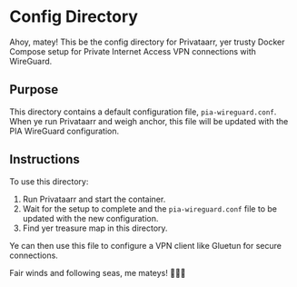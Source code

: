 # Config Directory

Ahoy, matey! This be the config directory for Privataarr, yer trusty Docker Compose setup for Private Internet Access VPN connections with WireGuard.

## Purpose

This directory contains a default configuration file, `pia-wireguard.conf`. When ye run Privataarr and weigh anchor, this file will be updated with the PIA WireGuard configuration.

## Instructions

To use this directory:

1. Run Privataarr and start the container.
2. Wait for the setup to complete and the `pia-wireguard.conf` file to be updated with the new configuration.
3. Find yer treasure map in this directory.

Ye can then use this file to configure a VPN client like Gluetun for secure connections.

Fair winds and following seas, me mateys! 🌊🏴‍☠️
